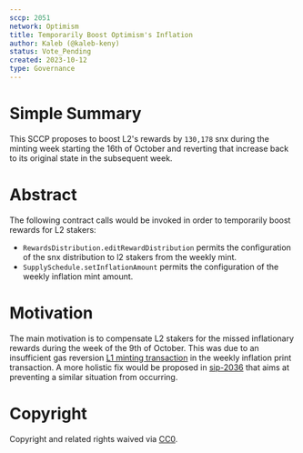 ```yaml
---
sccp: 2051
network: Optimism
title: Temporarily Boost Optimism's Inflation
author: Kaleb (@kaleb-keny)
status: Vote_Pending
created: 2023-10-12
type: Governance
---
```


# Simple Summary

This SCCP proposes to boost L2's rewards by `130,178` snx during the minting week starting the 16th of October and reverting that increase back to its original state in the subsequent week.

# Abstract

The following contract calls would be invoked in order to temporarily boost rewards for L2 stakers:
- `RewardsDistribution.editRewardDistribution` permits the configuration of the snx distribution to l2 stakers from the weekly mint.
- `SupplySchedule.setInflationAmount` permits the configuration of the weekly inflation mint amount.

# Motivation

The main motivation is to compensate L2 stakers for the missed inflationary rewards during the week of the 9th of October. This was due to an insufficient gas reversion [L1 minting transaction](https://etherscan.io/tx/0x9db69f2f9d9782e003eae79da083088355d2729a123e3897bf5a3f1a46072832) in the weekly inflation print transaction. A more holistic fix would be proposed in [sip-2036](https://sips.synthetix.io/sips/sip-2036) that aims at preventing a similar situation from occurring.

# Copyright

Copyright and related rights waived via [CC0](https://creativecommons.org/publicdomain/zero/1.0/).